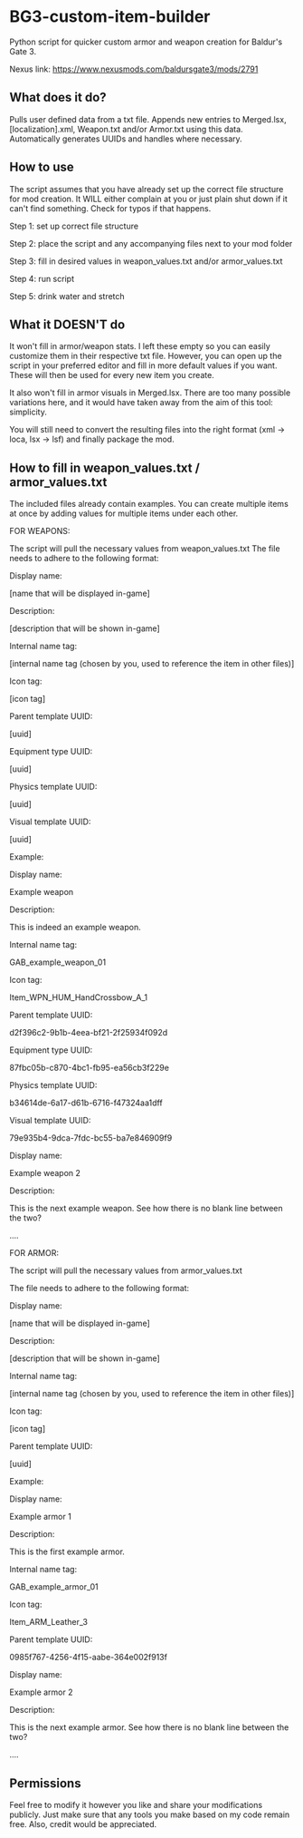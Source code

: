 # BG3-custom-item-builder
Python script for quicker custom armor and weapon creation for Baldur's Gate 3.

Nexus link: https://www.nexusmods.com/baldursgate3/mods/2791

## What does it do?

Pulls user defined data from a txt file. Appends new entries to Merged.lsx, [localization].xml, Weapon.txt and/or Armor.txt using this data. Automatically generates UUIDs and handles where necessary.

## How to use

The script assumes that you have already set up the correct file structure for mod creation. It WILL either complain at you or just plain shut down if it can't find something. Check for typos if that happens.

Step 1: set up correct file structure

Step 2: place the script and any accompanying files next to your mod folder

Step 3: fill in desired values in weapon_values.txt and/or armor_values.txt

Step 4: run script

Step 5: drink water and stretch

## What it DOESN'T do

It won't fill in armor/weapon stats. I left these empty so you can easily customize them in their respective txt file.
However, you can open up the script in your preferred editor and fill in more default values if you want. These will then be used for every new item you create.

It also won't fill in armor visuals in Merged.lsx. There are too many possible variations here, and it would have taken away from the aim of this tool: simplicity.

You will still need to convert the resulting files into the right format (xml -> loca, lsx -> lsf) and finally package the mod.

## How to fill in weapon_values.txt / armor_values.txt

The included files already contain examples. You can create multiple items at once by adding values for multiple items under each other.


FOR WEAPONS:

The script will pull the necessary values from weapon_values.txt
The file needs to adhere to the following format:

Display name:

[name that will be displayed in-game]

Description:

[description that will be shown in-game]

Internal name tag:

[internal name tag (chosen by you, used to reference the item in other files)]

Icon tag:

[icon tag]

Parent template UUID:

[uuid]

Equipment type UUID:

[uuid]

Physics template UUID:

[uuid]

Visual template UUID:

[uuid]

Example:

Display name:

Example weapon

Description:

This is indeed an example weapon.

Internal name tag:

GAB_example_weapon_01

Icon tag:

Item_WPN_HUM_HandCrossbow_A_1

Parent template UUID:

d2f396c2-9b1b-4eea-bf21-2f25934f092d

Equipment type UUID:

87fbc05b-c870-4bc1-fb95-ea56cb3f229e

Physics template UUID:

b34614de-6a17-d61b-6716-f47324aa1dff

Visual template UUID:

79e935b4-9dca-7fdc-bc55-ba7e846909f9

Display name:

Example weapon 2

Description:

This is the next example weapon. See how there is no blank line between the two?

....


FOR ARMOR:

The script will pull the necessary values from armor_values.txt

The file needs to adhere to the following format:

Display name:

[name that will be displayed in-game]

Description:

[description that will be shown in-game]

Internal name tag:

[internal name tag (chosen by you, used to reference the item in other files)]

Icon tag:

[icon tag]

Parent template UUID:

[uuid]

Example:

Display name:

Example armor 1

Description:

This is the first example armor.

Internal name tag:

GAB_example_armor_01

Icon tag:

Item_ARM_Leather_3

Parent template UUID:

0985f767-4256-4f15-aabe-364e002f913f

Display name:

Example armor 2

Description:

This is the next example armor. See how there is no blank line between the two?

....

## Permissions

Feel free to modify it however you like and share your modifications publicly. Just make sure that any tools you make based on my code remain free. Also, credit would be appreciated.
